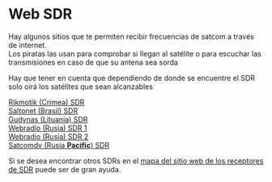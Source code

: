 # Web SDR

Hay algunos sitios que te permiten recibir frecuencias de satcom a través de internet.  
Los piratas las usan para comprobar si llegan al satélite o para escuchar las transmisiones en caso de que su antena sea sorda

Hay que tener en cuenta que dependiendo de donde se encuentre el SDR solo oirá los satélites que sean alcanzables

[Rikmotik (Crimea) SDR](https://rikmotik.ru/#freq=253650000,mod=nfm,sql=-22)  
[Saltonet (Brasil) SDR](http://sdr.saltonet.inf.br:8073/#freq=29250000,mod=am,sql=-150)  
[Gudynas (Lituania) SDR](https://sdr.gudynas.lt/#freq=146400000,mod=nfm,sql=-150)  
[Webradio (Rusia) SDR 1](http://webradio.sytes.net:8080)  
[Webradio (Rusia) SDR 2](http://webradio.sytes.net:8081)  
[Satcomdv (Rusia **Pacific**) SDR](http://satcomdv.chickenkiller.com/#freq=257149996,mod=nfm,sql=-150)  

Si se desea encontrar otros SDRs en el [mapa del sitio web de los receptores de SDR](https://rx-tx.info/map-sdr-points) puede ser de gran ayuda.
